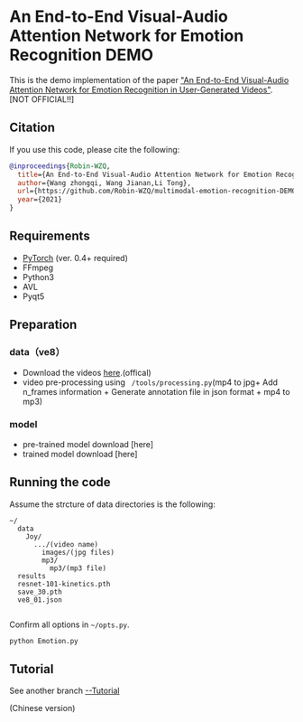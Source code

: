 # An End-to-End Visual-Audio Attention Network for Emotion Recognition DEMO

<!-- ### [Project Page](https://github.com/maysonma/VAANet) | [Paper](https://www.aiide.org/ojs/index.php/AAAI/article/view/5364)

Sicheng Zhao\*,
Yunsheng Ma\*,
Yang Gu,
Jufeng Yang,
Tengfei Xing,
Pengfei Xu,
Runbo Hu,
Hua Chai,
Kurt Keutzer<br>
\*denotes equal contribution -->

This is the demo implementation of the paper ["An End-to-End Visual-Audio Attention Network for Emotion Recognition in User-Generated Videos"](https://www.aiide.org/ojs/index.php/AAAI/article/view/5364). [NOT OFFICIAL!!]

## Citation 

If you use this code, please cite the following:
```bibtex
@inproceedings{Robin-WZQ,
  title={An End-to-End Visual-Audio Attention Network for Emotion Recognition in User-Generated Videos DEMO},
  author={Wang zhongqi, Wang Jianan,Li Tong},
  url={https://github.com/Robin-WZQ/multimodal-emotion-recognition-DEMO}
  year={2021}
}
```

## Requirements
* [PyTorch](http://pytorch.org/) (ver. 0.4+ required)
* FFmpeg
* Python3
* AVL
* Pyqt5

## Preparation

### data（ve8）
* Download the videos [here](https://drive.google.com/drive/u/1/folders/0B5peJ1MHnIWGd3pFbzMyTG5BSGs).(offical)
* video pre-processing using ``` /tools/processing.py```(mp4 to jpg+ Add n_frames information + Generate annotation file in json format + mp4 to mp3)

### model
* pre-trained model download [here]
* trained model download [here]

## Running the code
Assume the strcture of data directories is the following:
```misc
~/
  data
    Joy/
      .../(video name)
        images/(jpg files)
        mp3/
          mp3/(mp3 file)
  results
  resnet-101-kinetics.pth
  save_30.pth
  ve8_01.json
  
```

Confirm all options in ```~/opts.py```.
```bash
python Emotion.py
```

## Tutorial
See another branch [--Tutorial](https://github.com/Robin-WZQ/multimodel-emotion-recongnition-DEMO/tree/main)

(Chinese version)
